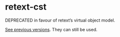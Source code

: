 # retext-cst

DEPRECATED in favour of retext’s virtual object model.

[See previous versions](https://github.com/wooorm/retext-cst/tree/dd23eafebe383060794dfe776ccf68cc925307c3).
They can still be used.
